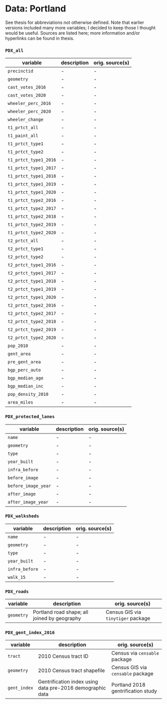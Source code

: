 # Data: Portland

See thesis for abbreviations not otherwise defined. Note that earlier versions included many more variables; I decided to keep those I thought would be useful. Sources are listed here; more information and/or hyperlinks can be found in thesis.

### `PDX_all`

| variable  | description | orig. source(s) |
| --------- | ----------- | ----- |
| `precinctid` | - | - |
| `geometry` | - | - | 
| `cast_votes_2016` | - | - | 
| `cast_votes_2020` | - | - | 
| `wheeler_perc_2016` | - | - | 
| `wheeler_perc_2020` | - | - | 
| `wheeler_change` | - | - | 
| `t1_prtct_all` | - | - | 
| `t1_paint_all` | - | - | 
| `t1_prtct_type1` | - | - | 
| `t1_prtct_type2` | - | - | 
| `t1_prtct_type1_2016` | - | - | 
| `t1_prtct_type1_2017` | - | - | 
| `t1_prtct_type1_2018` | - | - |
| `t1_prtct_type1_2019` | - | - |
| `t1_prtct_type1_2020` | - | - |
| `t1_prtct_type2_2016` | - | - |
| `t1_prtct_type2_2017` | - | - |
| `t1_prtct_type2_2018` | - | - |
| `t1_prtct_type2_2019` | - | - |
| `t1_prtct_type2_2020` | - | - | 
| `t2_prtct_all` | - | - |
| `t2_prtct_type1` | - | - |
| `t2_prtct_type2` | - | - | 
| `t2_prtct_type1_2016` | - | - |
| `t2_prtct_type1_2017` | - | - | 
| `t2_prtct_type1_2018` | - | - |
| `t2_prtct_type1_2019` | - | - |
| `t2_prtct_type1_2020` | - | - |
| `t2_prtct_type2_2016` | - | - |
| `t2_prtct_type2_2017` | - | - |
| `t2_prtct_type2_2018` | - | - |
| `t2_prtct_type2_2019` | - | - |
| `t2_prtct_type2_2020` | - | - | 
| `pop_2010` | - | - |
| `gent_area` | - | - |
| `pre_gent_area` | - | - | 
| `bgp_perc_auto` | - | - |
| `bgp_median_age` | - | - |
| `bgp_median_inc` | - | - |
| `pop_density_2010` | - | - |
| `area_miles` | - | - |

### `PDX_protected_lanes`

| variable  | description | orig. source(s) |
| --------- | ----------- | ----- |
| `name` | - | - |
| `geometry` | - | - |
| `type` | - | - |
| `year_built` | - | - | 
| `infra_before` | - | - | 
| `before_image` | - | - |
| `before_image_year` | - | - |
| `after_image` | - | - |
| `after_image_year` | - | - |

### `PDX_walksheds`

| variable  | description | orig. source(s) |
| --------- | ----------- | ----- |
| `name` | - | - |
| `geometry` | - | - |
| `type` | - | - |
| `year_built` | - | - | 
| `infra_before` | - | - | 
| `walk_15` | - | - | 

### `PDX_roads`

| variable  | description | orig. source(s) |
| --------- | ----------- | ----- |
| `geometry` | Portland road shape; all joined by geography | Census GIS via `tinytiger` package |

### `PDX_gent_index_2016`

| variable  | description | orig. source(s) |
| --------- | ----------- | ----- |
| `tract` | 2010 Census tract ID | Census via `censable` package |
| `geometry` | 2010 Census tract shapefile | Census GIS via `censable` package |
| `gent_index` | Gentrification index using data pre-2016 demographic data | Portland 2018 gentrification study |

